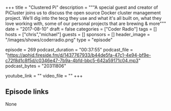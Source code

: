 +++
title = "Clustered Pi"
description = """A special guest and creator of PiCluster joins us to discuss the open source Docker cluster management project. We’ll dig into the tecg they use and what it's all built on, what they love working with, some of our personal projects that are brewing & more"""
date = "2017-08-10"
draft = false
categories = ["Coder Radio"]
tags = []
hosts = ["chris","michael"]
guests = []
sponsors = []
header_image = "/images/shows/coderradio.png"
type = "episode"

episode = 269
podcast_duration = "00:37:55"
podcast_file = "https://aphid.fireside.fm/d/1437767933/b44de5fa-47c1-4e94-bf9e-c72f8d1c8f5d/c0346e47-7b9a-4bfd-bbc5-642a59171c04.mp3"
podcast_bytes = "20311806"

youtube_link = ""
video_file = ""
+++

## Episode links

None

